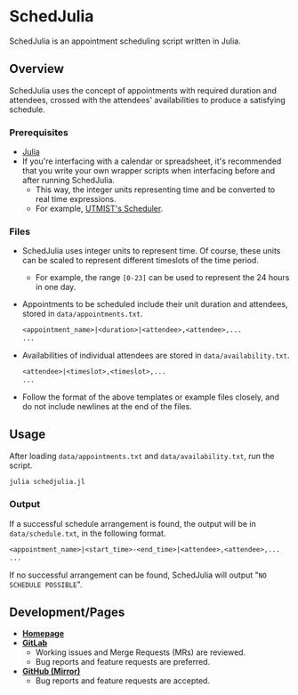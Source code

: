 # SchedJulia

SchedJulia is an appointment scheduling script written in Julia.

## Overview

SchedJulia uses the concept of appointments with required duration and attendees, crossed with the attendees' availabilities to produce a satisfying schedule.

### Prerequisites

- [Julia](https://julialang.org/)
- If you're interfacing with a calendar or spreadsheet, it's recommended that you write your own wrapper scripts when interfacing before and after running SchedJulia.
  - This way, the integer units representing time and be converted to real time expressions.
  - For example, [UTMIST's Scheduler](https://gitlab.com/utmist/utmist-scheduler).

### Files

- SchedJulia uses integer units to represent time. Of course, these units can be scaled to represent different timeslots of the time period.
  - For example, the range `[0-23]` can be used to represent the 24 hours in one day.
- Appointments to be scheduled include their unit duration and attendees, stored in `data/appointments.txt`.

  ```txt
  <appointment_name>|<duration>|<attendee>,<attendee>,...
  ...
  ```

- Availabilities of individual attendees are stored in `data/availability.txt`.

  ```txt
  <attendee>|<timeslot>,<timeslot>,...
  ...
  ```

- Follow the format of the above templates or example files closely, and do not include newlines at the end of the files.

## Usage

After loading `data/appointments.txt` and `data/availability.txt`, run the script.

```sh
julia schedjulia.jl
```

### Output

If a successful schedule arrangement is found, the output will be in `data/schedule.txt`, in the following format.

```txt
<appointment_name>|<start_time>-<end_time>|<attendee>,<attendee>,...
...
```

If no successful arrangement can be found, SchedJulia will output "`NO SCHEDULE POSSIBLE`".

## Development/Pages

- [**Homepage**](https://leglesslamb.gitlab.io/post/schedjulia)
- [**GitLab**](https://gitlab.com/leglesslamb/schedjulia)
  - Working issues and Merge Requests (MRs) are reviewed.
  - Bug reports and feature requests are preferred.
- [**GitHub (Mirror)**](https://github.com/leglesslamb/schedjulia)
  - Bug reports and feature requests are accepted.
